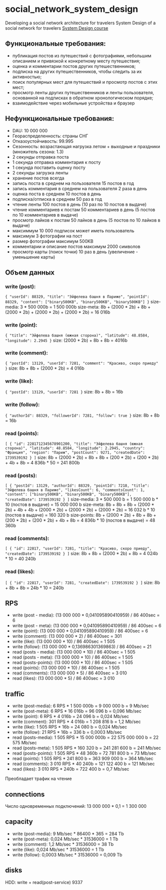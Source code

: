 # social_network_system_design
Developing a social network architecture for travelers
System Design of a social network for travelers [System Design course](https://balun.courses/courses/system_design)

## Функциональные требования:
- публикация постов из путешествий с фотографиями, небольшим описанием и привязкой к конкретному месту путешествия;
- оценка и комментарии постов других путешественников;
- подписка на других путешественников, чтобы следить за их активностью;
- поиск популярных мест для путешествий и просмотр постов с этих мест;
- просмотр ленты других путешественников и ленты пользователя, основанной на подписках в обратном хронологическом порядке;
- взаимодействие через мобильные устройства и браузер

## Нефункциональные требования:
- DAU: 10 000 000
- Геораспределенность: страны СНГ
- Отказоустойчивость: 99.995
- Сезонность: возрастающая нагрузка летом + выходные и праздники (множитель сезона: 1.3)
- 2 секунды отправка поста
- 1 секунда отправка комментария к посту
- 1 секунда поставить оценку посту
- 2 секунды загрузка ленты
- хранение постов всегда
- запись поста в среднем на пользователя 15 постов в год
- запись комментария в среднем на пользователя 2 раза в день
- оценка поста в среднем 10 постов в день
- подписка/отписка в среднем 50 раз в год
- чтение ленты 100 постов в день (10 раз по 10 постов в выдаче)
- чтение комментариев к постам 50 комментариев в день (5 постов по 10 комментариев в выдаче)
- просмотр лайков к постам 50 лайков в день (5 постов по 10 лайков в выдаче)
- максиммум 10 000 подписок может иметь пользователь
- максимум 3 фотографии на пост
- размер фотографии максимум 500KB
- комментарии и описание постов максимум 2000 символов
- просмотр карты (поиск точки) 10 раз в день (увеличение - уменьшение карты)

## Объем данных
### write (post):
``
  {
    "userId": 88329,
    "title": "Эйфелева башня в Париже",
    "pointId": 88329,
    "content": ["binary500KB", "binary500KB", "binary500KB"]
  }
``
size-media: 3 * 500 000b = 1 500 000b
size-meta: 8b + (2000 * 2b) + 8b + (2000 * 2b) + (2000 * 2b) + (2000 * 2b) = 16 016b

### write (point):
``
{
  "title": "Эйфелева башня (южная сторона)",
  "latitude": 48.8584,
  "longitude": 2.2945
}
``
size: (2000 * 2b) + 8b + 8b = 4016b

### write (comment):
``
  {
    "postId": 13129,
    "userId": 7281,
    "comment": "Красиво, скоро приеду"
  }
``
size: 8b + 8b + (2000 * 2b) = 4 016b

### write (like):
``
  {
    "postId": 13129,
    "userId": 7281
  }
``
size: 8b + 8b = 16b

### write (follow):
``
  {
    "authorId": 88329,
    "followerId": 7281,
    "follow": true
  }
``
size: 8b + 8b = 16b

### read (points):
``
[
  {
    "id": 2281712345678901200,
    "title": "Эйфелева башня (южная сторона)",
    "latitude": 48.8584,
    "longitude": 2.2945,
    "country": "Франция",
    "region": "Париж",
    "postCount": 9271,
    "createdDate": 1739539192
  }
]
``
size: 8b + (2000 * 2b) + 8b + 8b + (200 * 2b) + (200 * 2b) + 4b + 8b = 4 836b * 50 = 241 800b

### read (posts):
``
[
  {
    "postId": 13129,
    "authorId": 88329,
    "pointId": 7218,
    "title": "Эйфелева башня в Париже",
    "likesCount": 6,
    "commentsCount": 1,
    "content": ["binary500KB", "binary500KB", "binary500KB"],
    "createdDate": 1739539192
  }
]
``
size-media: 3 * 500 000 b = 1 500 000 b * 10 (постов в выдаче) = 15 000 000 b
size-meta: 8b + 8b + 8b + (2000 * 2b) + 4b + 4b + (2000 * 2b) + (2000 * 2b) + (2000 * 2b) = 16 032 b * 10 (постов в выдаче) = 160 320 b
size-points: 8b + (2000 * 2b) + 8b + 8b + (200 * 2b) + (200 * 2b) + 4b + 8b = 4 836b * 10 (постов в выдаче) = 48 360b

### read (comments):
``
[
  {
    "id": 22817,
    "userId": 7281,
    "title": "Красиво, скоро приеду",
    "createdDate": 1739539192
  }
]
``
size: 8b + 8b + (2000 * 2b) + 8b = 4 024b * 10 = 40 240b

### read (likes):
``
[
  {
    "id": 22817,
    "userId": 7281,
    "createdDate": 1739539192
  }
]
``
size: 8b + 8b + 8b = 24b * 10 = 240b

## RPS
- write (post - media): (13 000 000 * 0,041095890410959) / 86 400sec = 6
- write (post - meta): (13 000 000 * 0,041095890410959) / 86 400sec = 6
- write (point): (13 000 000 * 0,041095890410959) / 86 400sec = 6
- write (comment): (13 000 000 * 2) / 86 400sec = 301
- write (like): (13 000 000 * 10) / 86 400sec = 1 505
- write (follow): (13 000 000 * 0,136986301369863) / 86 400sec = 21
- read (posts - media): (13 000 000 * 10) / 86 400sec = 1 505
- read (posts - meta): (13 000 000 * 10) / 86 400sec = 1 505
- read (posts-points): (13 000 000 * 10) / 86 400sec = 1 505
- read (points): (13 000 000 * 10) / 86 400sec = 1 505
- read (comments): (13 000 000 * 5) / 86 400sec = 3 010
- read (likes): (13 000 000 * 5) / 86 400sec = 3 010

## traffic
- write (post-media): 6 RPS * 1 500 000b = 9 000 000 b = 9 Mb/sec
- write (post-meta): 6 RPS * 16 016b = 96 096 b = 0,096 Mb/sec
- write (point): 6 RPS * 4 016b = 24 096 b = 0,024 Mb/sec
- write (comment): 301 RPS * 4 016b = 1 208 816 b = 1,2 Mb/sec
- write (like): 1 505 RPS * 16b = 24 080 b = 0,024 Mb/sec
- write (follow): 21 RPS * 16b = 336 b = 0,0003 Mb/sec
- read (posts-media): 1 505 RPS * 15 000 000b = 22 575 000 000 b = 22 575 Mb/sec
- read (posts-meta): 1 505 RPS * 160 320 b = 241 281 600 b = 241 Mb/sec
- read (posts-points): 1 505 RPS * 48 360b = 72 781 800 b = 73 Mb/sec
- read (points): 1 505 RPS * 241 800 b = 363 909 000 b = 364 Mb/sec
- read (comments): 3 010 RPS * 40 240b = 121 122 400 b = 121 Mb/sec
- read (likes): 3 010 RPS * 240b = 722 400 b = 0,7 Mb/sec

Преобладает трафик на чтение

## connections
Число одновременных подключений: 13 000 000 * 0,1 = 1 300 000

## capacity
- write (post-media): 9 Mb/sec * 86400 * 365 = 284 Tb
- write (post-meta): 0,024 Mb/sec * 31536000 = 1 Tb
- write (comment): 1,2 Mb/sec * 31536000 = 38 Tb
- write (like): 0,024 Mb/sec * 31536000 = 1 Tb
- write (follow): 0,0003 Mb/sec * 31536000 = 0,009 Tb

## disks
HDD: write + read(post-service) 9337

